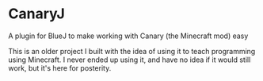 # CanaryJ
A plugin for BlueJ to make working with Canary (the Minecraft mod) easy

This is an older project I built with the idea of using it to teach programming using Minecraft. I never ended up using it, and have no idea if it would still work, but it's here for posterity.
